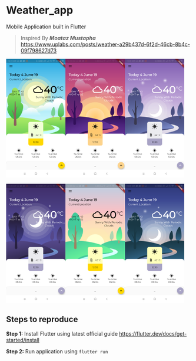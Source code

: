 # Weather_app
Mobile Application built in Flutter

>Inspired By ***Moataz Mustapha*** https://www.uplabs.com/posts/weather-a29b437d-6f2d-46cb-8b4c-09f798627d73

<img src="sceenshots/1.png" width="32%"/><img src="sceenshots/2.png" width="32%"/><img src="sceenshots/3.png" width="32%"/>

<img src="sceenshots/4.png" width="32%"/><img src="sceenshots/5.png" width="32%"/><img src="sceenshots/6.png" width="32%"/>

## Steps to reproduce

**Step 1:** Install Flutter using latest official guide https://flutter.dev/docs/get-started/install

**Step 2:** Run application using `flutter run`